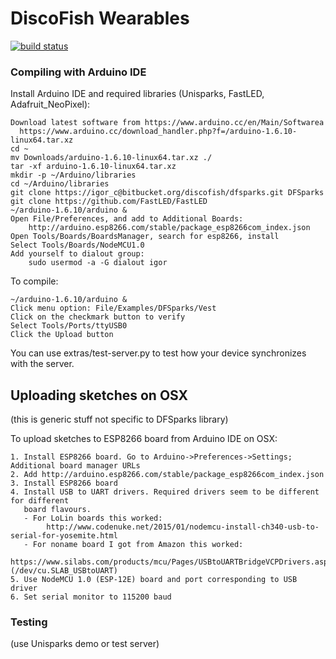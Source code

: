 # DiscoFish Wearables

[![build status](https://gitlab.com/discofish/dfwearables/badges/master/build.svg)](https://gitlab.com/discofish/dfwearables/commits/master)


### Compiling with Arduino IDE

Install Arduino IDE and required libraries (Unisparks, FastLED, Adafruit_NeoPixel):

    Download latest software from https://www.arduino.cc/en/Main/Softwarea
      https://www.arduino.cc/download_handler.php?f=/arduino-1.6.10-linux64.tar.xz
    cd ~
    mv Downloads/arduino-1.6.10-linux64.tar.xz ./
    tar -xf arduino-1.6.10-linux64.tar.xz
    mkdir -p ~/Arduino/libraries
    cd ~/Arduino/libraries
    git clone https://igor_c@bitbucket.org/discofish/dfsparks.git DFSparks
    git clone https://github.com/FastLED/FastLED
    ~/arduino-1.6.10/arduino &
    Open File/Preferences, and add to Additional Boards:
        http://arduino.esp8266.com/stable/package_esp8266com_index.json
    Open Tools/Boards/BoardsManager, search for esp8266, install
    Select Tools/Boards/NodeMCU1.0
    Add yourself to dialout group:
        sudo usermod -a -G dialout igor


To compile:

    ~/arduino-1.6.10/arduino &
    Click menu option: File/Examples/DFSparks/Vest
    Click on the checkmark button to verify
    Select Tools/Ports/ttyUSB0
    Click the Upload button

You can use extras/test-server.py to test how your device
synchronizes with the server.


## Uploading sketches on OSX

(this is generic stuff not specific to DFSparks library)

To upload sketches to ESP8266 board from Arduino IDE on OSX:

	1. Install ESP8266 board. Go to Arduino->Preferences->Settings; Additional board manager URLs
	2. Add http://arduino.esp8266.com/stable/package_esp8266com_index.json
	3. Install ESP8266 board
	4. Install USB to UART drivers. Required drivers seem to be different for different 
	   board flavours. 
	   - For LoLin boards this worked: 
			http://www.codenuke.net/2015/01/nodemcu-install-ch340-usb-to-serial-for-yosemite.html
	   - For noname board I got from Amazon this worked: 
			https://www.silabs.com/products/mcu/Pages/USBtoUARTBridgeVCPDrivers.aspx (/dev/cu.SLAB_USBtoUART)
	5. Use NodeMCU 1.0 (ESP-12E) board and port corresponding to USB driver
	6. Set serial monitor to 115200 baud


### Testing

(use Unisparks demo or test server)